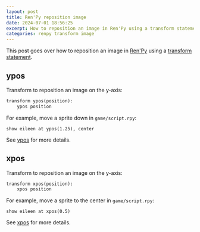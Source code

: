 ```yaml
---
layout: post
title: Ren'Py reposition image
date: 2024-07-01 18:56:25
excerpt: How to reposition an image in Ren'Py using a transform statement.
categories: renpy transform image
---
```


This post goes over how to reposition an image in [Ren'Py](https://www.renpy.org/) using a [transform statement](https://www.renpy.org/doc/html/atl.html).

## ypos

Transform to reposition an image on the y-axis:

```py
transform ypos(position):
    ypos position
```

For example, move a sprite down in `game/script.rpy`:

```rpy
show eileen at ypos(1.25), center
```

See [ypos](https://www.renpy.org/doc/html/style_properties.html#style-property-ypos) for more details.

## xpos

Transform to reposition an image on the y-axis:

```py
transform xpos(position):
    xpos position
```

For example, move a sprite to the center in `game/script.rpy`:

```rpy
show eileen at xpos(0.5)
```

See [xpos](https://www.renpy.org/doc/html/style_properties.html#style-property-xpos) for more details.
